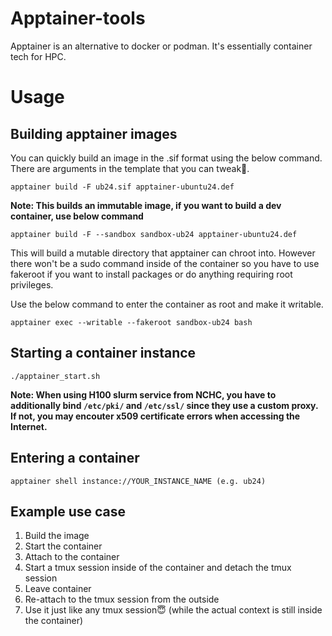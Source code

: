 # Apptainer-tools

Apptainer is an alternative to docker or podman. It's essentially container tech for HPC. 

# Usage

## Building apptainer images

You can quickly build an image in the .sif format using the below command. There are arguments in the template that you can tweak🙂.

```
apptainer build -F ub24.sif apptainer-ubuntu24.def
```
**Note: This builds an immutable image, if you want to build a dev container, use below command**

```
apptainer build -F --sandbox sandbox-ub24 apptainer-ubuntu24.def
```
This will build a mutable directory that apptainer can chroot into. However there won't be a sudo command inside of the container so you have to use fakeroot if you want to install packages or do anything requiring root privileges.

Use the below command to enter the container as root and make it writable.
```
apptainer exec --writable --fakeroot sandbox-ub24 bash
```


## Starting a container instance

```
./apptainer_start.sh
```
**Note: When using H100 slurm service from NCHC, you have to additionally bind `/etc/pki/` and `/etc/ssl/` since they use a custom proxy. If not, you may encouter x509 certificate errors when accessing the Internet.**


## Entering a container

```
apptainer shell instance://YOUR_INSTANCE_NAME (e.g. ub24)
```

## Example use case
1. Build the image
2. Start the container
3. Attach to the container
4. Start a tmux session inside of the container and detach the tmux session
5. Leave container
6. Re-attach to the tmux session from the outside
7. Use it just like any tmux session😇 (while the actual context is still inside the container)
